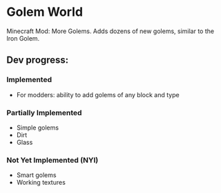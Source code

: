 # Golem World

Minecraft Mod: More Golems. Adds dozens of new golems, similar to the Iron Golem.

## Dev progress:
### Implemented
 - For modders: ability to add golems of any block and type

### Partially Implemented

 - Simple golems
  - Dirt
  - Glass

### Not Yet Implemented (NYI)
 - Smart golems
 - Working textures
